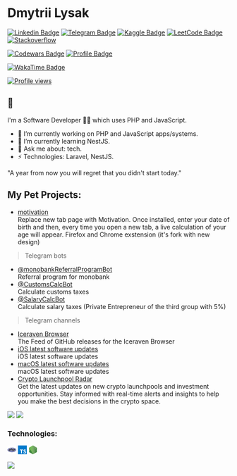 # Dmytrii Lysak
[![Linkedin Badge](https://img.shields.io/badge/LinkedIn-0077B5?style=for-the-badge&logo=linkedin&logoColor=white)](https://ua.linkedin.com/in/dmytrii-lysak/en)
[![Telegram Badge](https://img.shields.io/badge/Telegram-2CA5E0?style=for-the-badge&logo=telegram&logoColor=white)](https://lysak.t.me/)
[![Kaggle Badge](https://img.shields.io/badge/Kaggle-20BEFF?style=for-the-badge&logo=Kaggle&logoColor=white)](https://www.kaggle.com/dlysak)
[![LeetCode Badge](https://img.shields.io/badge/-LeetCode-FFA116?style=for-the-badge&logo=LeetCode&logoColor=black)](https://leetcode.com/Lysak/)
[![Stackoverflow](https://img.shields.io/stackexchange/stackoverflow/r/2406903?style=for-the-badge&logo=stackoverflow&logoColor=white&label=Stackoverflow&labelColor=%23fe7a16&color=%23fe7a16&cacheSeconds=3600&link=https%3A%2F%2Fstackoverflow.com%2Fusers%2F2406903%2Flysak)](https://stackoverflow.com/users/2406903/lysak)

[![Codewars Badge](https://img.shields.io/badge/Codewars-B1361E?style=for-the-badge&logo=Codewars&logoColor=white)](https://www.codewars.com/users/Lysak/)
[![Profile Badge](https://img.shields.io/badge/Profile%20Visitors-172B4D?style=for-the-badge&logo=Opsgenie&logoColor=white)](https://github.com/lysak/)

[![WakaTime Badge](https://wakatime.com/badge/user/e792cd22-946b-4732-8807-9e19686083b5.svg)](https://wakatime.com/@Lysak)

[![Profile views](https://u8views.com/api/v1/github/profiles/4108154/views/day-week-month-total-count.svg)](https://u8views.com/github/Lysak)

## 👋
I'm a Software Developer 👨‍💻 which uses PHP and JavaScript.

- 🔭 I’m currently working on PHP and JavaScript apps/systems.
- 🌱 I’m currently learning NestJS.
- 💬 Ask me about: tech.
- ⚡ Technologies: Laravel, NestJS.

"A year from now you will regret that you didn't start today."

## My Pet Projects:

* [motivation](https://github.com/Lysak/motivation) \
Replace new tab page with Motivation. Once installed, enter your date of birth and then, every time you open a new tab, a live calculation of your age will appear. Firefox and Chrome exstension (it's fork with new design)

> Telegram bots
* [@monobankReferralProgramBot](https://t.me/monobankReferralProgramBot) \
Referral program for monobank
* [@CustomsCalcBot](https://t.me/CustomsCalcBot) \
Calculate customs taxes
* [@SalaryCalcBot](https://t.me/SalaryCalcBot) \
Calculate salary taxes (Private Entrepreneur of the third group with 5%)

> Telegram channels
* [Iceraven Browser](https://t.me/iceraven_browser) \
The Feed of GitHub releases for the Iceraven Browser
* [iOS latest software updates](https://t.me/ios_latest) \
iOS latest software updates
* [macOS latest software updates](https://t.me/macos_latest) \
macOS latest software updates
* [Crypto Launchpool Radar](https://t.me/launchpool_radar) \
Get the latest updates on new crypto launchpools and investment opportunities. Stay informed with real-time alerts and insights to help you make the best decisions in the crypto space.

<p align="justify">
  <img
      height="150"
      src="https://github-readme-stats.vercel.app/api?username=Lysak&count_private=true&show_icons=true&custom_title=Github%20Status&show=issues&theme=dracula"
    />
  <img
      height="150"
      src="https://github-readme-stats.vercel.app/api/top-langs/?username=Lysak&layout=compact&theme=dracula" />
</p>

### Technologies:
<code><img height="20" src="https://raw.githubusercontent.com/github/explore/80688e429a7d4ef2fca1e82350fe8e3517d3494d/topics/php/php.png"></code>
<code><img height="20" src="https://raw.githubusercontent.com/github/explore/80688e429a7d4ef2fca1e82350fe8e3517d3494d/topics/typescript/typescript.png"></code>
<code><img height="20" src="https://raw.githubusercontent.com/github/explore/80688e429a7d4ef2fca1e82350fe8e3517d3494d/topics/nodejs/nodejs.png"></code>

![](https://hit.yhype.me/github/profile?user_id=4108154)
